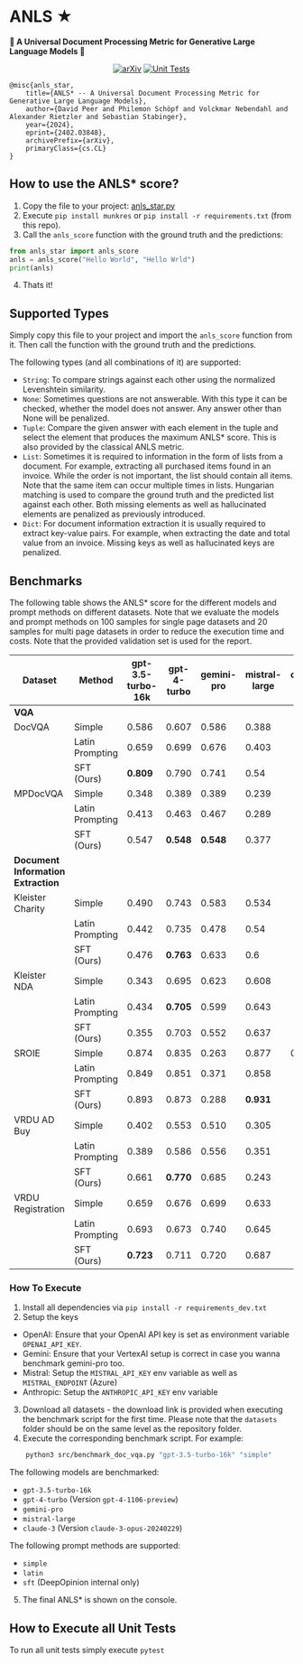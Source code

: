 # ANLS ★
**🌟 A Universal Document Processing Metric for Generative Large Language Models 🌟**

<div align="center">

<a href="">[![arXiv](https://img.shields.io/badge/arXiv-2402.03848-30C251.svg)](https://arxiv.org/abs/2402.03848)</a>
<a href="">![Unit Tests](https://github.com/deepopinion/anls_star_metric/actions/workflows/test.yml/badge.svg)</a>

</div>

    @misc{anls_star,
        title={ANLS* -- A Universal Document Processing Metric for Generative Large Language Models}, 
        author={David Peer and Philemon Schöpf and Volckmar Nebendahl and Alexander Rietzler and Sebastian Stabinger},
        year={2024},
        eprint={2402.03848},
        archivePrefix={arXiv},
        primaryClass={cs.CL}
    }

## How to use the ANLS* score?
1. Copy the file to your project: [anls_star.py](src/anls_star.py)
2. Execute `pip install munkres` or `pip install -r requirements.txt` (from this repo). 
3. Call the `anls_score` function with the ground truth and the predictions:

```python
from anls_star import anls_score
anls = anls_score("Hello World", "Hello Wrld")
print(anls)
```

4. Thats it!

## Supported Types
Simply copy this file to your project and import the `anls_score` function from it. Then call the function with the ground truth and the predictions. 

The following types (and all combinations of it) are supported:
- `String`: To compare strings against each other using the normalized Levenshtein similarity.
- `None`: Sometimes questions are not answerable. With this type it can be checked, whether the model does not answer. Any answer other than None will be penalized.
- `Tuple`: Compare the given answer with each element in the tuple and select the element that produces the maximum ANLS* score. This is also provided by the classical ANLS metric.
- `List`: Sometimes it is required to information in the form of lists from a document. For example, extracting all purchased items found in an invoice. While the order is not important, the list should contain all items. Note that the same item can occur multiple times in lists. Hungarian matching is used to compare the ground truth and the predicted list against each other. Both missing elements as well as hallucinated elements are penalized as previously introduced.
- `Dict`: For document information extraction it is usually required to extract key-value pairs. For example, when extracting the date and total value from an invoice. Missing keys as well as hallucinated keys are penalized.

## Benchmarks

The following table shows the ANLS* score for the different models and prompt methods on different datasets. Note that we evaluate the models and prompt methods on 100 samples for single page datasets and 20 samples for multi page datasets in order to reduce the execution time and costs. Note that the provided validation set is used for the report.


<!-- Use the following page to convert to latex for the paper https://tableconvert.com/markdown-to-latex -->
| Dataset           | Method     | gpt-3.5-turbo-16k | gpt-4-turbo | gemini-pro | mistral-large  | claude-3 |
| ----------------- | ---------- | ----------------- | ----------- | ---------- | -------------- | -------- |
|**VQA**|
| DocVQA            | Simple          | 0.586             | 0.607       | 0.586      | 0.388     |
|                   | Latin Prompting | 0.659             | 0.699       | 0.676      | 0.403     |
|                   | SFT (Ours)      | **0.809**         | 0.790       | 0.741      | 0.54      |
| MPDocVQA          | Simple          | 0.348             | 0.389       | 0.389      | 0.239     |
|                   | Latin Prompting | 0.413             | 0.463       | 0.467      | 0.289     |
|                   | SFT (Ours)      | 0.547             | **0.548**   | **0.548**  | 0.377     |
|**Document Information Extraction**|
| Kleister Charity  | Simple          | 0.490             | 0.743       | 0.583      | 0.534     |
|                   | Latin Prompting | 0.442             | 0.735       | 0.478      | 0.54      |
|                   | SFT (Ours)      | 0.476             | **0.763**   | 0.633      | 0.6       |
| Kleister NDA      | Simple          | 0.343             | 0.695       | 0.623      | 0.608     |
|                   | Latin Prompting | 0.434             | **0.705**   | 0.599      | 0.643     |
|                   | SFT (Ours)      | 0.355             | 0.703       | 0.552      | 0.637     |
| SROIE             | Simple          | 0.874             | 0.835       | 0.263      | 0.877     | 0.883 |
|                   | Latin Prompting | 0.849             | 0.851       | 0.371      | 0.858     |
|                   | SFT (Ours)      | 0.893             | 0.873       | 0.288      | **0.931** |
| VRDU AD Buy       | Simple          | 0.402             | 0.553       | 0.510      | 0.305     |
|                   | Latin Prompting | 0.389             | 0.586       | 0.556      | 0.351     |
|                   | SFT (Ours)      | 0.661             | **0.770**   | 0.685      | 0.243     |
| VRDU Registration | Simple          | 0.659             | 0.676       | 0.699      | 0.633     |
|                   | Latin Prompting | 0.693             | 0.673       | 0.740      | 0.645     |
|                   | SFT (Ours)      | **0.723**         | 0.711       | 0.720      | 0.687     |


### How To Execute
1. Install all dependencies via `pip install -r requirements_dev.txt`
2. Setup the keys
 - OpenAI: Ensure that your OpenAI API key is set as environment variable `OPENAI_API_KEY`. 
 - Gemini: Ensure that your VertexAI setup is correct in case you wanna benchmark gemini-pro too.
 - Mistral: Setup the `MISTRAL_API_KEY` env variable as well as `MISTRAL_ENDPOINT` (Azure)
 - Anthropic: Setup the `ANTHROPIC_API_KEY` env variable
3. Download all datasets - the download link is provided when executing the benchmark script for the first time. Please note that the `datasets` folder should be on the same level as the repository folder.
4. Execute the corresponding benchmark script. For example:

```bash
    python3 src/benchmark_doc_vqa.py "gpt-3.5-turbo-16k" "simple"
```

The following models are benchmarked:
- `gpt-3.5-turbo-16k`
- `gpt-4-turbo` (Version `gpt-4-1106-preview`)
- `gemini-pro`
- `mistral-large`
- `claude-3` (Version `claude-3-opus-20240229`)

The following prompt methods are supported:
- `simple`
- `latin`
- `sft` (DeepOpinion internal only)

5. The final ANLS* is shown on the console. 



## How to Execute all Unit Tests
To run all unit tests simply execute `pytest`

